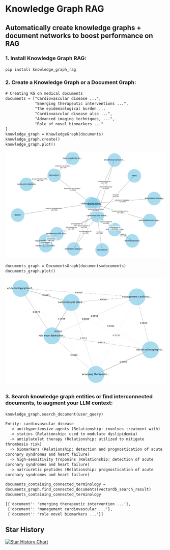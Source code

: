 # Knowledge Graph RAG
## Automatically create knowledge graphs + document networks to boost performance on RAG

### 1. Install Knowledge Graph RAG:

`pip install knowledge_graph_rag`

### 2. Create a Knowledge Graph or a Document Graph:

```
# Creating KG on medical documents
documents = ["Cardiovascular disease ...",
             "Emerging therapeutic interventions ...",
             "The epidemiological burden ...
             "Cardiovascular disease also ...",
             "Advanced imaging techniques, ...",
             "Role of novel biomarkers ..."
]
knowledge_graph = KnowledgeGraph(documents)
knowledge_graph.create()
knowledge_graph.plot()
```
![Knowledge graph](assets/knowledge_graph.png)

```
documents_graph = DocumentsGraph(documents=documents)
documents_graph.plot()
```
![Documents graph](assets/documents_graph.png)

### 3. Search knowledge graph entities or find interconnected documents, to augment your LLM context:

```
knowledge_graph.search_document(user_query)
```

```
Entity: cardiovascular disease
  -> antihypertensive agents (Relationship: involves treatment with)
  -> statins (Relationship: used to modulate dyslipidemia)
  -> antiplatelet therapy (Relationship: utilized to mitigate thrombosis risk)
  -> biomarkers (Relationship: detection and prognostication of acute coronary syndromes and heart failure)
  -> high-sensitivity troponins (Relationship: detection of acute coronary syndromes and heart failure)
  -> natriuretic peptides (Relationship: prognostication of acute coronary syndromes and heart failure)
  ```



```
documents_containing_connected_terminology = documents_graph.find_connected_documents(vectordb_search_result)
documents_containing_connected_terminology
```

```
[{'document': 'emerging therapeutic intervention ...'},
 {'document': 'management cardiovascular ...'},
 {'document': 'role novel biomarkers ...'}]
 ```


## Star History

[![Star History Chart](https://api.star-history.com/svg?repos=sarthakrastogi/graph-rag&type=Date)](https://star-history.com/#sarthakrastogi/graph-rag&Date)
